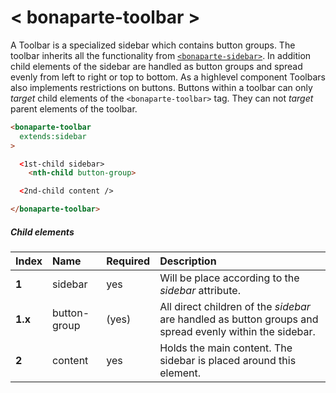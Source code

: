 # < bonaparte-toolbar >
A Toolbar is a specialized sidebar which contains button groups. The toolbar inherits all the functionality from [`<bonaparte-sidebar>`](#-bonaparte-sidebar-). In addition child elements of the sidebar are handled as button groups and spread evenly from left to right or top to bottom.
As a highlevel component Toolbars also implements restrictions on buttons. Buttons within a toolbar can only _target_ child elements of the `<bonaparte-toolbar>` tag. They can not _target_ parent elements of the toolbar.

```html
<bonaparte-toolbar
  extends:sidebar
>

  <1st-child sidebar>
    <nth-child button-group>

  <2nd-child content /> 

</bonaparte-toolbar>
```

##### Child elements
Index | Name |  Required | Description 
:--------- | :--- | :------ | :-----
__1__ | sidebar | yes | Will be place according to the _sidebar_ attribute.
__1.x__ | button-group | (yes) | All direct children of the _sidebar_ are handled as button groups and spread evenly within the sidebar.
__2__ | content | yes | Holds the main content. The sidebar is placed around this element.
